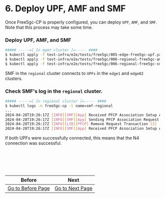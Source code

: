 # 6. Deploy UPF, AMF and SMF

Once Free5gc-CP is properly configured, you can deploy `UPF`, `AMF`, and `SMF`. Note that this process may take some time.

### Deploy UPF, AMF, and SMF

```bash
##### -----=[ In mgmt cluster ]=----- ####
$ kubectl apply -f test-infra/e2e/tests/free5gc/005-edge-free5gc-upf.yaml
$ kubectl apply -f test-infra/e2e/tests/free5gc/006-regional-free5gc-amf.yaml
$ kubectl apply -f test-infra/e2e/tests/free5gc/006-regional-free5gc-smf.yaml
``` 

SMF in the `regional` cluster connects to `UPFs` in the `edge1` and `edge02` clusters.

### Check SMF's log in the `regional` cluster.

```bash
##### -----=[ In regional cluster ]=----- ####
$ kubectl logs -n free5gc-cp -l name=smf-regional
...
2024-04-28T19:26:17Z [INFO][SMF][App] Received PFCP Association Setup Accepted Response from UPF[172.1.0.254]
2024-04-28T19:26:17Z [INFO][SMF][App] Sending PFCP Association Request to UPF[172.1.2.254]
2024-04-28T19:26:17Z [INFO][LIB][PFCP] Remove Request Transaction [2]
2024-04-28T19:26:17Z [INFO][SMF][App] Received PFCP Association Setup Accepted Response from UPF[172.1.2.254]
```
If both UPFs were successfully connected, this means that the N4 connection was successful.


<br></br>
---
|Before|Next|
|--|--|
|[ Go to Before Page](5_deploy_free5gc_cp.md) | [ Go to Next Page ](7_deploy_ueransim.md)|
